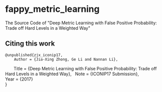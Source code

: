 # fappy_metric_learning
The Source Code of "Deep Metric Learning with False Positive Probability: Trade off Hard Levels in a Weighted Way"

## Citing this work 

    @unpublished{zjx_iconip17,  
        Author = {Jia-Xing Zhong, Ge Li and Nannan Li},  
        Title = {Deep Metric Learning with False Positive Probability: Trade off Hard Levels in a Weighted Way},  
        Note = {ICONIP17 Submission},  
        Year = {2017}  
    }
